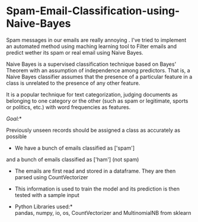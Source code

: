 # Spam-Email-Classification-using-Naive-Bayes

Spam messages in our emails are really annoying . I've tried to implement an automated method using maching learning tool to Filter emails and predict wether its spam or real email using Naive Bayes.

Naive Bayes is a supervised classification technique based on Bayes' Theorem with an assumption of independence among predictors. That is, a Naive Bayes classifier assumes that the presence of a particular feature in a class is unrelated to the presence of any other feature.

It is a popular technique for text categorization, judging documents as belonging to one category or the other (such as spam or legitimate, sports or politics, etc.) with word frequencies as features.

*Goal:**

Previously unseen records should be assigned a class as accurately as possible

* We have a bunch of emails classified as ['spam']

and a bunch of emails classified as ['ham']
(not spam)

* The emails are first read and stored in a dataframe. They are then parsed using CountVectorizer

* This information is used to train the model and its prediction is then tested with a sample input

* Python Libraries used:*  
pandas, numpy, io, os, CountVectorizer and MultinomialNB from sklearn
